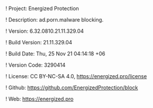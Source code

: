 ! Project: Energized Protection

! Description: ad.porn.malware blocking.

! Version: 6.32.0810.21.11.329.04

! Build Version: 21.11.329.04

! Build Date: Thu, 25 Nov 21 04:14:18 +06

! Version Code: 3290414

! License: CC BY-NC-SA 4.0, https://energized.pro/license

! Github: https://github.com/EnergizedProtection/block

! Web: https://energized.pro
